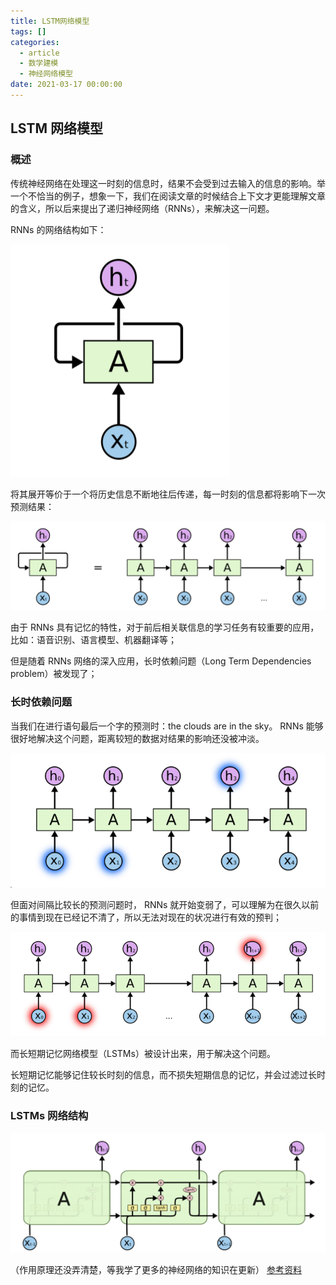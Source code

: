 ```yaml
---
title: LSTM网络模型
tags: []
categories:
  - article
  - 数学建模
  - 神经网络模型
date: 2021-03-17 00:00:00
---
```


## LSTM 网络模型

### 概述

传统神经网络在处理这一时刻的信息时，结果不会受到过去输入的信息的影响。举一个不恰当的例子，想象一下，我们在阅读文章的时候结合上下文才更能理解文章的含义，所以后来提出了递归神经网络（RNNs），来解决这一问题。

RNNs 的网络结构如下：

![picture 50](../../../../assets/%E6%95%B0%E5%AD%A6%E5%BB%BA%E6%A8%A1/%E7%A5%9E%E7%BB%8F%E7%BD%91%E7%BB%9C%E6%A8%A1%E5%9E%8B/LSTM%E7%BD%91%E7%BB%9C%E6%A8%A1%E5%9E%8B/4ed4ff5e45d8667ebf6299f7801d4b3f33ac819556f171d1e24cba01588e4d6d.png)

将其展开等价于一个将历史信息不断地往后传递，每一时刻的信息都将影响下一次预测结果：

![picture 51](../../../../assets/%E6%95%B0%E5%AD%A6%E5%BB%BA%E6%A8%A1/%E7%A5%9E%E7%BB%8F%E7%BD%91%E7%BB%9C%E6%A8%A1%E5%9E%8B/LSTM%E7%BD%91%E7%BB%9C%E6%A8%A1%E5%9E%8B/f33e1667d4b4133afeddd9573fd9dba61933a2e5e2ac8af21235a1eec447fdd0.png)

由于 RNNs 具有记忆的特性，对于前后相关联信息的学习任务有较重要的应用，比如：语音识别、语言模型、机器翻译等；

但是随着 RNNs 网络的深入应用，长时依赖问题（Long Term Dependencies problem）被发现了；

### 长时依赖问题

当我们在进行语句最后一个字的预测时：the clouds are in the sky。 RNNs 能够很好地解决这个问题，距离较短的数据对结果的影响还没被冲淡。

![picture 52](../../../../assets/%E6%95%B0%E5%AD%A6%E5%BB%BA%E6%A8%A1/%E7%A5%9E%E7%BB%8F%E7%BD%91%E7%BB%9C%E6%A8%A1%E5%9E%8B/LSTM%E7%BD%91%E7%BB%9C%E6%A8%A1%E5%9E%8B/b056de3de52d546896b6fe632f77f080f054f0ba29803b3069a29894a8f9c86b.png)

但面对间隔比较长的预测问题时， RNNs 就开始变弱了，可以理解为在很久以前的事情到现在已经记不清了，所以无法对现在的状况进行有效的预判；

![picture 53](../../../../assets/%E6%95%B0%E5%AD%A6%E5%BB%BA%E6%A8%A1/%E7%A5%9E%E7%BB%8F%E7%BD%91%E7%BB%9C%E6%A8%A1%E5%9E%8B/LSTM%E7%BD%91%E7%BB%9C%E6%A8%A1%E5%9E%8B/41c9d8c4c787822152d8510454ce5b74f953a36b61a23c6d7c246102ad99337d.png)

而长短期记忆网络模型（LSTMs）被设计出来，用于解决这个问题。

长短期记忆能够记住较长时刻的信息，而不损失短期信息的记忆，并会过滤过长时刻的记忆。

### LSTMs 网络结构

![picture 54](../../../../assets/%E6%95%B0%E5%AD%A6%E5%BB%BA%E6%A8%A1/%E7%A5%9E%E7%BB%8F%E7%BD%91%E7%BB%9C%E6%A8%A1%E5%9E%8B/LSTM%E7%BD%91%E7%BB%9C%E6%A8%A1%E5%9E%8B/7ce63cf49c80ed18138b8bb25f5af7349e9abd797167640f2dbe6976fc13b451.png)

（作用原理还没弄清楚，等我学了更多的神经网络的知识在更新）
[参考资料](https://web.stanford.edu/class/cs379c/archive/2018/class_messages_listing/content/Artificial_Neural_Network_Technology_Tutorials/OlahLSTM-NEURAL-NETWORK-TUTORIAL-15.pdf)
